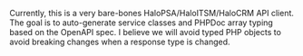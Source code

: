 Currently, this is a very bare-bones HaloPSA/HaloITSM/HaloCRM API client. The goal is to auto-generate service classes and PHPDoc array typing based on the OpenAPI spec. I believe we will avoid typed PHP objects to avoid breaking changes when a response type is changed.